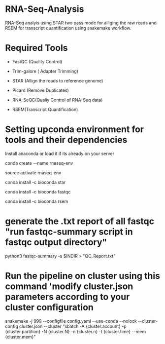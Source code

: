 # RNA-Seq-Analysis

RNA-Seq analyis using STAR two pass mode for alliging the raw reads and RSEM for transcript quantification using snakemake workflow. 

# Required Tools  

 - FastQC (Quality Control) 

 - Trim-galore ( Adapter Trimming)

 - STAR (Allign the reads to reference genome) 

 - Picard (Remove Duplicates)

 - RNA-SeQC(Qualiy Control of RNA-Seq data)

 - RSEM(Transcript Quantification)


# Setting upconda environment for tools and their dependencies 

Install anaconda or load it if its already on your server

conda create --name rnaseq-env

source activate rnaseq-env

conda install -c bioconda star

conda install -c bioconda fastqc

conda install -c bioconda rsem


# generate the .txt report of all fastqc "run fastqc-summary script in fastqc output directory" 

python3  fastqc-summary  -s  $INDIR  >  "QC_Report.txt"

# Run the pipeline on cluster using this command 'modify cluster.json  parameters according to your cluster configuration 

snakemake -j 999 --configfile config.yaml --use-conda --nolock --cluster-config cluster.json --cluster "sbatch -A {cluster.account} -p {cluster.partition}  -N {cluster.N} -n {cluster.n}  -t {cluster.time} --mem {cluster.mem}"
